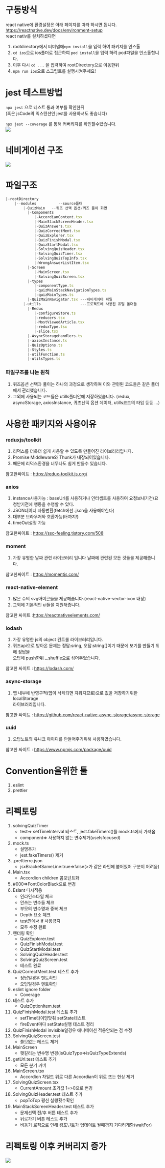 # 구동방식

react native에 환경설정은 아래 페이지를 따라 하시면 됩니다.  
https://reactnative.dev/docs/environment-setup  
react nativ를 설치하셨다면

1. rootdirectory에서 터미널에`npm install`을 입력 하여 패키지를 인스톨
2. `cd ios`으로 ios폴더로 접근하여 `pod install`을 입력 하려 pod파일을 인스톨합니다.
3. 이후 다시 `cd ...` 을 입력하여 rootDirectory으로 이동한뒤
4. `npm run ios`으로 스크립트를 실행시켜주세요!

# jest 테스트방법

`npx jest` 으로 테스트 통과 여부를 확인한뒤  
(혹은 jsCode의 익스텐션인 jest를 사용하셔도 좋습니다)

`npx jest --coverage` 를 통해 커버리지를 확인할수있습니다.  
![](https://images.velog.io/images/jmyoon8/post/dd172e66-ed76-44c0-9141-87eb9aa86a9a/%E1%84%89%E1%85%B3%E1%84%8F%E1%85%B3%E1%84%85%E1%85%B5%E1%86%AB%E1%84%89%E1%85%A3%E1%86%BA%202021-12-26%20%E1%84%8B%E1%85%A9%E1%84%92%E1%85%AE%203.36.31.png)

# 네비게이션 구조

![](https://images.velog.io/images/jmyoon8/post/697a5daa-a950-4686-b188-65e2e6d04e68/%E1%84%89%E1%85%B3%E1%84%8F%E1%85%B3%E1%84%85%E1%85%B5%E1%86%AB%E1%84%89%E1%85%A3%E1%86%BA%202021-12-26%20%E1%84%8B%E1%85%A9%E1%84%92%E1%85%AE%203.14.01.png)

# 파일구조

```javascript
|-rootDirectory
    |--modules 			--source폴더
        |-QuizMain   --퀴즈 선택 옵션/퀴즈 플이 화면
          |-Components
             |-AccordianContent.tsx
             |-MainStackScreenHeader.tsx
             |-QuizAnswers.tsx
             |-QuizCorrectMent.tsx
             |-QuizExplorer.tsx
             |-QuizFinishModal.tsx
             |-QuizStartModal.tsx
             |-SolvingQuizHeader.tsx
             |-SolvingQuizTimer.tsx
             |-SolvingQuizTopInfo.tsx
             |-WrongAnswerListItem.tsx
          |-Screen
             |-MainScreen.tsx
             |-SolvingQuizScreen.tsx
          |-types
             |-componentType.ts
             |-quizMainStackNavigationTypes.ts
             |-quizMainTypes.ts
          |-QuizMainNavigator.tsx ---네비게이터 파일
        |-utills              	  ---프로젝트에 사용된 유틸 폴더들
          |-Redux
             |-configureStore.ts
             |-reducers.tsx
             |-MostViewedArticle.tsx
             |-reduxType.tsx
             |-slice.tsx
          |-AsyncStorageHandlers.ts
          |-axiosInstance.ts
          |-QuizOptions.ts
          |-Styles.ts
          |-utilFunction.ts
          |-utilsTypes.ts
```

### 파일구조를 나눈 원칙

1. 퀴즈옵션 선택과 풀이는 하나의 과정으로 생각하여 이와 관련된 코드들은 같은 폴더에서 관리했습니다.
2. 그외에 사용되는 코드들은 utills폴더안에 저장하였습니다. (redux, asyncStorage, axiosInstance, 퀴즈선택 옵션 데이터, utills코드의 타입 등등 ...)

# 사용한 패키지와 사용이유

### reduxjs/toolkit

1. 리덕스를 더욱더 쉽게 사용할 수 있도록 만들어진 라이브러리입니다.
2. Promise Middleware와 Thunk가 내장되어있습니다.
3. 때문에 리덕스환경을 너무나도 쉽게 만들수 있습니다.

참고한싸이트 : https://redux-toolkit.js.org/

### axios

1. instance사용가능 : baseUrl를 사용하거나 인터셉트를 사용하여 요청보내기전/요청받기전에 행동을 수행할 수 있다.
2. JSON데이터 자동변환(fetch에선 .json을 사용해야한다)
3. 대부분 브라우저와 호환가능(IE까지!)
4. timeOut설정 가능

참고한싸이트 : https://sso-feeling.tistory.com/508

### moment

1. 가장 유명한 날짜 관련 라이브러리 입니다 날짜에 관련된 모든 것들을 제공해줍니다.

참고한싸이트 : https://momentjs.com/

### react-native-element

1. 많은 수의 svg아이콘들을 제공해줍니다.(react-native-vector-icon 내장)
2. 그외에 기본적인 ui들을 지원해줍니다.

참고한 싸이트 :https://reactnativeelements.com/

### lodash

1. 가장 유명한 js의 object 컨트롤 라이브러리입니다.
2. 퀴즈api으로 받아온 문제는 정답:sring, 오답:string[]이기 때문에 보기를 만들기 위해 정답을  
   오답에 push한뒤 \_.shuffle으로 섞어주었습니다.

참고한 싸이트 : https://lodash.com/

### async-storage

1. 앱 내부에 반영구적(앱이 삭제되면 지워지므로)으로 값을 저장하기위한 localStorage  
   라이브러리입니다.

참고한 싸이트 : https://github.com/react-native-async-storage/async-storage

### uuid

1. 오답노트의 유니크 아이디를 만들어주기위해 사용하였습니다.

참고한 싸이트 : https://www.npmjs.com/package/uuid

# Convention을위한 툴

1. eslint
2. prettier

# 리펙토링
1. solvingQuizTimer  
   -  test=> setTimeInterval 테스트, jest.fakeTimers()를 mock.ts에서 가져옴  
   -  component=> 사용하지 않는 변수제거(useIsfocused)  
2. mock.ts  
   -  설명추가  
   -  jest.fakeTimers() 제거  
3. .prettierrc.json  
   -  jsxBracketSameLine:true=>false(>가 같은 라인에 붙어있어 구분이 어려움)  
4. Main.tsx  
   -  Accordion children 콤포넌트화  
5. #000=>FontColorBlack으로 변경  
6. Eslant 다시적용  
   -  인라인스타일 체크  
   -  안쓰는 변수들 체크  
   -  부모의 변수명과 중복 체크  
   -  Depth 요소 체크  
   -  test안에서 if 사용금지  
   -  모두 수정 완료  
7. 렌더링 확인  
   -  QuizExplorer.test  
   -  QuizFinishModal.test  
   -  QuizStartModal.test  
   -  SolvingQuizHeader.test  
   -  SolvingQuizScreen.test  
   -  테스트 완료  
8. QuizCorrectMent.test 테스트 추가  
   -  정답일경우 멘트확인  
   -  오답일경우 멘트확인  
9. eslint ignore folder  
   -  Coverage  
10. 테스트 추가  
    - QuizOptionItem.test  
11. QuizFinishModal.test 테스트 추가  
    - setTime타이밍맞춰 setState테스트  
    - fireEvent마다 setState실행 테스트 정리  
12. QuizFinishModal invisible일경우 에니메이션 적용안되는 점 수정  
13. SolvingQuizScreen.test   
    - 쓸모없는 테스트 제거     
14. MainScreen  
    - 햇갈리는 변수명 변경(isQuizType=>isQuizTypeExtends)  
15. getUrl.test 테스트 추가  
    -  모든 분기 커버  
16. MainScreen.tsx  
    - Accordion 차일드 위로 다른 Accordian이 위로 뜨는 현상 제거  
17. SolvingQuizScreen.tsx  
    - CurrentAmount 초기값 1=>0으로 변경   
18. SolvingQuizHeader.test 테스트 추가  
    - popToTop 펑션 실행횟수확인  
19. MainStackScreenHeader.test 테스트 추가  
    - 문제선택 전/후 버튼 테스트 추가  
    - 뒤로가기 버튼 테스트 추가  
    - 비동기 로직으로 인해 컴포넌트가 업데이트 될때까지 기다리게함(waitFor)
 
# 리펙토링 이후 커버리지 증가
![](https://images.velog.io/images/jmyoon8/post/dc900872-0e88-443e-be16-13fa979b283c/%E1%84%89%E1%85%B3%E1%84%8F%E1%85%B3%E1%84%85%E1%85%B5%E1%86%AB%E1%84%89%E1%85%A3%E1%86%BA%202022-01-11%20%E1%84%8B%E1%85%A9%E1%84%92%E1%85%AE%202.01.21.png)

